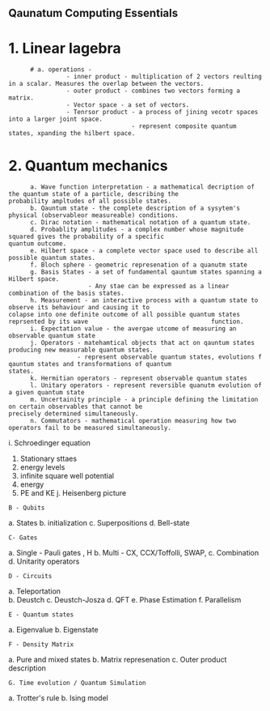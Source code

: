 ## Qaunatum Computing Essentials

# 1. Linear lagebra 
          # a. operations - 
                    - inner product - multiplication of 2 vectors reulting in a scalar. Measures the overlap between the vectors.
                    - outer product - combines two vectors forming a matrix. 
                    - Vector space - a set of vectors.
                    - Tenrsor product - a process of jining vecotr spaces into a larger joint space.
                                      - represent composite quantum states, xpanding the hilbert space. 
          
 
# 2. Quantum mechanics
          a. Wave function interpretation - a mathematical decription of the quantum state of a particle, describing the                                             probability ampltudes of all possible states.
          b. Qauntum state - the complete description of a sysytem's physical (observableor measureable) conditions.
          c. Dirac notation - mathematical notation of a quantum state. 
          d. Probablity amplitudes - a complex number whose magnitude squared gives the probability of a specific                                            quantum outcome. 
          e. Hilbert space - a complete vector space used to describe all possible quantum states.
          f. Bloch sphere - geometric represenation of a quanutm state
          g. Basis States - a set of fundamental qauntum states spanning a Hilbert space.
                          - Any stae can be expressed as a linear combination of the basis states.
          h. Measurement - an interactive process with a quantum state to observe its behaviour and causing it to                                   colapse into one definite outcome of all possible quantum states reprsented by its wave                                  function.
          i. Expectation value - the avergae utcome of measuring an observable quantum state
          j. Operators - matehamtical objects that act on qauntum states producing new measurable quantum states.
                       - represent observable quantum states, evolutions f qauntum states and transformations of quantum                          states.
          k. Hermitian operators - represent observable quantum states
          l. Unitary operators - represent reversible quanutm evolution of a given quantum state
          m. Uncertainity principle - a principle defining the limitation on certain observables that cannot be                                                precisely determined simultaneously. 
          n. Commutators - mathematical operation measuring how two operators fail to be measured simultaneously.
i.  Schroedinger equation
  1. Stationary sttaes 
  2. energy levels 
  3. infinite square well potential
  4. energy
  5. PE and KE
j. Heisenberg picture 
  
    B - Qubits 
a. States 
b. initialization
c. Superpositions 
d. Bell-state 


    C- Gates 
a. Single - Pauli gates , H 
b. Multi - CX, CCX/Toffolli, SWAP, 
c. Combination 
d. Unitarity operators  
  

    D - Circuits 
a. Teleportation  
b. Deustch
c. Deustch-Josza 
d. QFT
e. Phase Estimation
f. Parallelism


    E - Quantum states 
a. Eigenvalue 
b. Eigenstate


    F - Density Matrix
a. Pure and mixed states 
b. Matrix represenation 
c. Outer product description
  

    G. Time evolution / Quantum Simulation 
a. Trotter's rule
b. Ising model 
  

 
